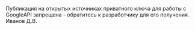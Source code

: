 Публикация на открытых источниках приватного ключа для работы с GoogleAPI запрещена - обратитесь к разработчику для его получения.
        Иванов Д.В.
